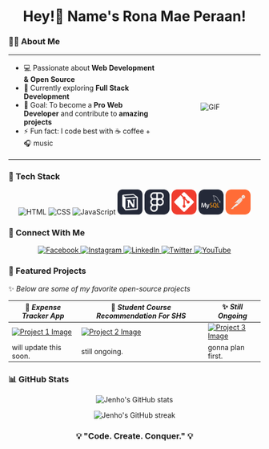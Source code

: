  <div align="center">
<h1> Hey!👋 Name's Rona Mae Peraan!
</div>



### 🧑‍💻 About Me  

<table>
  <tr>
    <td style="width: 60%; text-align: left;">
      <ul>
        <li>💻 Passionate about <strong>Web Development & Open Source</strong></li>
        <li>🌱 Currently exploring <strong>Full Stack Development</strong></li>
        <li>🎯 Goal: To become a <strong>Pro Web Developer</strong> and contribute to <strong>amazing projects</strong></li>
        <li>⚡ Fun fact: I code best with ☕ coffee + 🎧 music</li>
      </ul>
    </td>
    <td style="width: 40%; text-align: center;">
      <img src="https://i.pinimg.com/originals/93/b2/ce/93b2ce8e5fdaf3d89dafd7b9f8b4c55f.gif" width="250" alt="GIF" />
    </td>
  </tr>
</table>


### 🧬 Tech Stack  

<p align="center">
  <img src="https://skillicons.dev/icons?i=html" alt="HTML" width="50" />
  <img src="https://skillicons.dev/icons?i=css" alt="CSS" width="50" />
  <img src="https://skillicons.dev/icons?i=javascript" alt="JavaScript" width="50" />
  <img src="https://raw.githubusercontent.com/tandpfun/skill-icons/refs/heads/main/icons/Notion-Dark.svg" alt="Notion" width="50" />
  <img src="https://raw.githubusercontent.com/tandpfun/skill-icons/refs/heads/main/icons/Figma-Dark.svg" alt="Figma" width="50" />
  <img src="https://raw.githubusercontent.com/tandpfun/skill-icons/refs/heads/main/icons/Git.svg" alt="Git" width="50" />
  <img src="https://raw.githubusercontent.com/tandpfun/skill-icons/refs/heads/main/icons/MySQL-Dark.svg" alt="MySQL" width="50" />
  <img src="https://raw.githubusercontent.com/tandpfun/skill-icons/refs/heads/main/icons/Postman.svg" alt="Postman" width="50" />

  
</p>




### 📩 Connect With Me  

<p align="center">
  <a href="https://www.facebook.com/jenho.29/" target="_blank">
    <img src="https://upload.wikimedia.org/wikipedia/commons/5/51/Facebook_f_logo_%282019%29.svg" width="40" height="40" alt="Facebook" />
  </a>
  <a href="https://www.instagram.com/jenho_nac/" target="_blank">
    <img src="https://skillicons.dev/icons?i=instagram" width="40" height="40" alt="Instagram" />
  </a>
  <a href="https://www.linkedin.com/in/jenho-nacilla-b3391135b/" target="_blank">
    <img src="https://skillicons.dev/icons?i=linkedin" width="40" height="40" alt="LinkedIn" />
  </a>
  <a href="https://twitter.com/yourprofile" target="_blank">
    <img src="https://skillicons.dev/icons?i=twitter" width="40" height="40" alt="Twitter" />
  </a>
  <a href="https://www.youtube.com/@jenhonacilla3457" target="_blank">
<img src="https://upload.wikimedia.org/wikipedia/commons/0/09/YouTube_full-color_icon_%282017%29.svg" style="height: 40px; width: auto;" alt="YouTube" /></a>
</p>


### 🧩 Featured Projects  

✨ *Below are some of my favorite open-source projects*  



<div align="center">

| 🌟 *Expense Tracker App* | 🚀 *Student Course Recommendation For SHS* | ✨ *Still Ongoing* |
|---------------------------|---------------------------|---------------------------|
| [![Project 1 Image](https://i.pinimg.com/originals/e2/ff/e8/e2ffe8434e55346858201bfce1632f76.gif)](https://sung-jenho.github.io/project1) | [![Project 2 Image](https://i.pinimg.com/originals/f9/bf/81/f9bf81f07601720841276af5ade833fd.gif)](https://sung-jenho.github.io/project2) | [![Project 3 Image](https://i.pinimg.com/originals/eb/6c/54/eb6c540ce7bcf7452df5710124eba311.gif)](https://sung-jenho.github.io/project3) |
| will update this soon. | still ongoing. | gonna plan first. |

</div>


### 📊 GitHub Stats  

<p align="center">
  <img src="https://github-readme-stats.vercel.app/api?username=sung-jenho&show_icons=true&theme=tokyonight" alt="Jenho's GitHub stats" />
</p>

<p align="center">
  <img src="https://github-readme-streak-stats.herokuapp.com/?user=sung-jenho&theme=tokyonight" alt="Jenho's GitHub streak" />
</p>



<h3 align="center">💡 "Code. Create. Conquer." 💡</h3>
